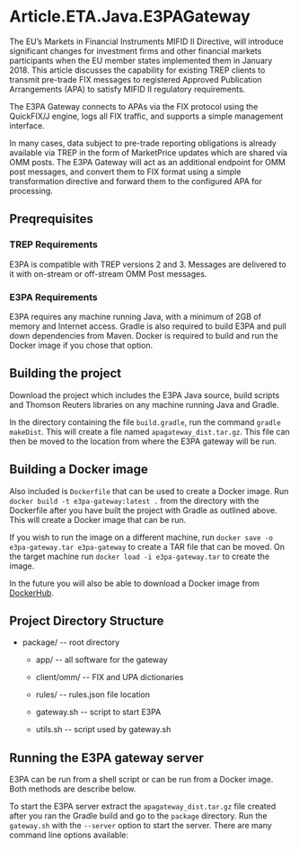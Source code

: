 # Article.ETA.Java.E3PAGateway

The EU’s Markets in Financial Instruments MIFID II Directive, will introduce significant changes for investment firms and other financial markets participants when the EU member states implemented them in January 2018. This article discusses the capability for existing TREP clients to transmit pre-trade FIX messages to registered Approved Publication Arrangements (APA) to satisfy MIFID II regulatory requirements.

The E3PA Gateway connects to APAs via the FIX protocol using the QuickFIX/J engine, logs all FIX traffic, and supports a simple management interface.

In many cases, data subject to pre-trade reporting obligations is already available via TREP in the form of MarketPrice updates which are shared via OMM posts. The E3PA Gateway will act as an additional endpoint for OMM post messages, and convert them to FIX format using a simple transformation directive and forward them to the configured APA for processing.

## Preqrequisites

### TREP Requirements
E3PA is compatible with TREP versions 2 and 3. Messages are delivered to it with on-stream or off-stream OMM Post messages.

### E3PA Requirements
E3PA requires any machine running Java, with a minimum of 2GB of memory and Internet access. Gradle is also required to build E3PA and pull down dependencies from Maven. Docker is required to build and run the Docker image if you chose that option.

## Building the project
Download the project which includes the E3PA Java source, build scripts and Thomson Reuters libraries on any machine running Java and Gradle.

In the directory containing the file `build.gradle`, run the command `gradle makeDist`. This will create a file named `apagateway_dist.tar.gz`. This file can then be moved to the location from where the E3PA gateway will be run.

## Building a Docker image
Also included is `Dockerfile` that can be used to create a Docker image. Run `docker build -t e3pa-gateway:latest .` from the directory with the Dockerfile after you have built the project with Gradle as outlined above. This will create a Docker image that can be run.

If you wish to run the image on a different machine, run `docker save -o e3pa-gateway.tar e3pa-gateway` to create a TAR file that can be moved. On the target machine run `docker load -i e3pa-gateway.tar` to create the image.

In the future you will also be able to download a Docker image from [DockerHub](https://hub.docker.com/).

## Project Directory Structure
* package/ -- root directory

  * app/ -- all software for the gateway   

  * client/omm/ -- FIX and UPA dictionaries

  * rules/ -- rules.json file location

  * gateway.sh -- script to start E3PA 

  * utils.sh -- script used by gateway.sh 


## Running the E3PA gateway server
E3PA can be run from a shell script or can be run from a Docker image. Both methods are describe below.

To start the E3PA server extract the `apagateway_dist.tar.gz` file created after you ran the Gradle build and go to the `package` directory. Run the `gateway.sh` with the `--server` option to start the server. There are many command line options available:


